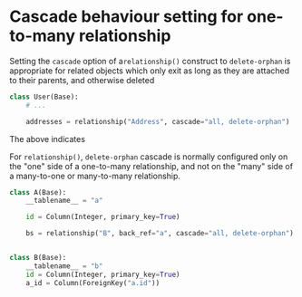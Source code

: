 # Cascade behaviour setting for one-to-many relationship

Setting the `cascade` option of a`relationship()` construct to
`delete-orphan` is appropriate for related objects which only exit as long as they
are attached to their parents, and otherwise deleted

```python
class User(Base):
    # ...

    addresses = relationship("Address", cascade="all, delete-orphan")
```
The above indicates 

For `relationship()`, `delete-orphan` cascade is normally configured only on
the "one" side of a one-to-many relationship, and not on the "many" side of a
many-to-one or many-to-many relationship.

```python
class A(Base):
    __tablename__ = "a"

    id = Column(Integer, primary_key=True)

    bs = relationship("B", back_ref="a", cascade="all, delete-orphan")


class B(Base):
    __tablename__ = "b"
    id = Column(Integer, primary_key=True)
    a_id = Column(ForeignKey("a.id"))

```
